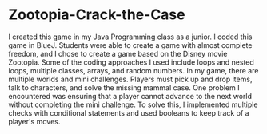 # Zootopia-Crack-the-Case
I created this game in my Java Programming class as a junior. 
I coded this game in BlueJ. 
Students were able to create a game with almost complete freedom, and I chose to create a game based on the Disney movie Zootopia. 
Some of the coding approaches I used include loops and nested loops, multiple classes, arrays, and random numbers. 
In my game, there are multiple worlds and mini challenges. 
Players must pick up and drop items, talk to characters, and solve the missing mammal case. 
One problem I encountered was ensuring that a player cannot advance to the next world without completing the mini challenge. 
To solve this, I implemented multiple checks with conditional statements and used booleans to keep track of a player's moves. 
